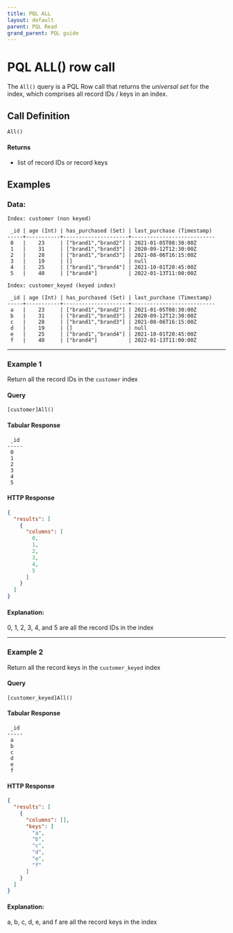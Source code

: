 ```yaml
---
title: PQL ALL
layout: default
parent: PQL Read
grand_parent: PQL guide
---
```


# PQL ALL() row call

The `All()` query is a PQL Row call that returns the *universal set* for the index, which comprises all record IDs / keys in an index.

## Call Definition

```pql
All()
```

#### Returns
- list of record IDs or record keys

## Examples

### Data:

```
Index: customer (non keyed)

 _id | age (Int) | has_purchased (Set) | last_purchase (Timestamp)
-----+-----------+---------------------+---------------------------
 0   |    23     | ["brand1","brand2"] | 2021-01-05T08:30:00Z
 1   |    31     | ["brand1","brand3"] | 2020-09-12T12:30:00Z
 2   |    28     | ["brand1","brand3"] | 2021-08-06T16:15:00Z
 3   |    19     | []                  | null
 4   |    25     | ["brand1","brand4"] | 2021-10-01T20:45:00Z
 5   |    40     | ["brand4"]          | 2022-01-13T11:00:00Z

Index: customer_keyed (keyed index)

 _id | age (Int) | has_purchased (Set) | last_purchase (Timestamp)
-----+-----------+---------------------+---------------------------
 a   |    23     | ["brand1","brand2"] | 2021-01-05T08:30:00Z
 b   |    31     | ["brand1","brand3"] | 2020-09-12T12:30:00Z
 c   |    28     | ["brand1","brand3"] | 2021-08-06T16:15:00Z
 d   |    19     | []                  | null
 e   |    25     | ["brand1","brand4"] | 2021-10-01T20:45:00Z
 f   |    40     | ["brand4"]          | 2022-01-13T11:00:00Z
```
-----------------------------------------------------------------------
### Example 1
Return all the record IDs in the `customer` index

#### Query
```
[customer]All()
```
#### Tabular Response
```
 _id
-----
 0
 1
 2
 3
 4
 5
```
#### HTTP Response
```json
{
  "results": [
    {
      "columns": [
        0,
        1,
        2,
        3,
        4,
        5
      ]
    }
  ]
}
```
#### Explanation:
0, 1, 2, 3, 4, and 5 are all the record IDs in the index


---
### Example 2
Return all the record keys in the `customer_keyed` index

#### Query
```
[customer_keyed]All()
```
#### Tabular Response
```
 _id
-----
 a
 b
 c
 d
 e
 f
```
#### HTTP Response
```json
{
  "results": [
    {
      "columns": [],
      "keys": [
        "a",
        "b",
        "c",
        "d",
        "e",
        "f"
      ]
    }
  ]
}
```
#### Explanation:
a, b, c, d, e, and f are all the record keys in the index
